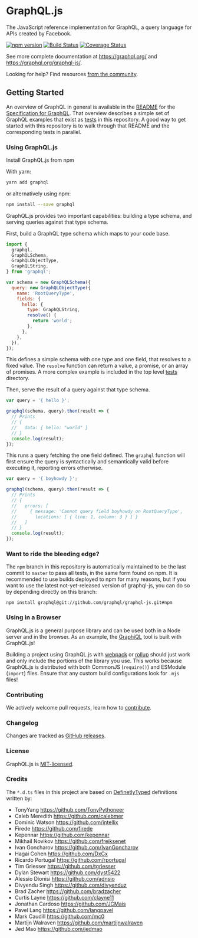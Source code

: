 # GraphQL.js

The JavaScript reference implementation for GraphQL, a query language for APIs created by Facebook.

[![npm version](https://badge.fury.io/js/graphql.svg)](https://badge.fury.io/js/graphql)
[![Build Status](https://travis-ci.org/graphql/graphql-js.svg?branch=master)](https://travis-ci.org/graphql/graphql-js?branch=master)
[![Coverage Status](https://codecov.io/gh/graphql/graphql-js/branch/master/graph/badge.svg)](https://codecov.io/gh/graphql/graphql-js)

See more complete documentation at https://graphql.org/ and
https://graphql.org/graphql-js/.

Looking for help? Find resources [from the community](https://graphql.org/community/).

## Getting Started

An overview of GraphQL in general is available in the
[README](https://github.com/graphql/graphql-spec/blob/master/README.md) for the
[Specification for GraphQL](https://github.com/graphql/graphql-spec). That overview
describes a simple set of GraphQL examples that exist as [tests](src/__tests__)
in this repository. A good way to get started with this repository is to walk
through that README and the corresponding tests in parallel.

### Using GraphQL.js

Install GraphQL.js from npm

With yarn:

```sh
yarn add graphql
```

or alternatively using npm:

```sh
npm install --save graphql
```

GraphQL.js provides two important capabilities: building a type schema, and
serving queries against that type schema.

First, build a GraphQL type schema which maps to your code base.

```js
import {
  graphql,
  GraphQLSchema,
  GraphQLObjectType,
  GraphQLString,
} from 'graphql';

var schema = new GraphQLSchema({
  query: new GraphQLObjectType({
    name: 'RootQueryType',
    fields: {
      hello: {
        type: GraphQLString,
        resolve() {
          return 'world';
        },
      },
    },
  }),
});
```

This defines a simple schema with one type and one field, that resolves
to a fixed value. The `resolve` function can return a value, a promise,
or an array of promises. A more complex example is included in the top
level [tests](src/__tests__) directory.

Then, serve the result of a query against that type schema.

```js
var query = '{ hello }';

graphql(schema, query).then(result => {
  // Prints
  // {
  //   data: { hello: "world" }
  // }
  console.log(result);
});
```

This runs a query fetching the one field defined. The `graphql` function will
first ensure the query is syntactically and semantically valid before executing
it, reporting errors otherwise.

```js
var query = '{ boyhowdy }';

graphql(schema, query).then(result => {
  // Prints
  // {
  //   errors: [
  //     { message: 'Cannot query field boyhowdy on RootQueryType',
  //       locations: [ { line: 1, column: 3 } ] }
  //   ]
  // }
  console.log(result);
});
```

### Want to ride the bleeding edge?

The `npm` branch in this repository is automatically maintained to be the last
commit to `master` to pass all tests, in the same form found on npm. It is
recommended to use builds deployed to npm for many reasons, but if you want to use
the latest not-yet-released version of graphql-js, you can do so by depending
directly on this branch:

```
npm install graphql@git://github.com/graphql/graphql-js.git#npm
```

### Using in a Browser

GraphQL.js is a general purpose library and can be used both in a Node server
and in the browser. As an example, the [GraphiQL](https://github.com/graphql/graphiql/)
tool is built with GraphQL.js!

Building a project using GraphQL.js with [webpack](https://webpack.js.org) or
[rollup](https://github.com/rollup/rollup) should just work and only include
the portions of the library you use. This works because GraphQL.js is distributed
with both CommonJS (`require()`) and ESModule (`import`) files. Ensure that any
custom build configurations look for `.mjs` files!

### Contributing

We actively welcome pull requests, learn how to
[contribute](https://github.com/graphql/graphql-js/blob/master/.github/CONTRIBUTING.md).

### Changelog

Changes are tracked as [GitHub releases](https://github.com/graphql/graphql-js/releases).

### License

GraphQL.js is [MIT-licensed](https://github.com/graphql/graphql-js/blob/master/LICENSE).

### Credits

The `*.d.ts` files in this project are based on [DefinetlyTyped](https://github.com/DefinitelyTyped/DefinitelyTyped/tree/54712a7e28090c5b1253b746d1878003c954f3ff/types/graphql) definitions written by:

- TonyYang https://github.com/TonyPythoneer
- Caleb Meredith https://github.com/calebmer
- Dominic Watson https://github.com/intellix
- Firede https://github.com/firede
- Kepennar https://github.com/kepennar
- Mikhail Novikov https://github.com/freiksenet
- Ivan Goncharov https://github.com/IvanGoncharov
- Hagai Cohen https://github.com/DxCx
- Ricardo Portugal https://github.com/rportugal
- Tim Griesser https://github.com/tgriesser
- Dylan Stewart https://github.com/dyst5422
- Alessio Dionisi https://github.com/adnsio
- Divyendu Singh https://github.com/divyenduz
- Brad Zacher https://github.com/bradzacher
- Curtis Layne https://github.com/clayne11
- Jonathan Cardoso https://github.com/JCMais
- Pavel Lang https://github.com/langpavel
- Mark Caudill https://github.com/mc0
- Martijn Walraven https://github.com/martijnwalraven
- Jed Mao https://github.com/jedmao
